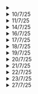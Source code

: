 <details>
<summary></summary>
</details>

<details>
	<summary>10/7/25</summary>

# Python
- Finished with data types, need to get a hold of it still
- Starting with conditionals

# College Stuff
- Huh, sick and tired
- DCN Project: Somewhat ok

# Necessary
- Making a list of stuff that I should do right now
</details>


<details>
<summary>11/7/25</summary>

# Python
- Conditionals
- Loops 

# Advanced Learning algorithms
- Neural networks, complex NN, activation, forward propagation

</details>

<details>
<summary>14/7/25</summary>

# Python
- Functions
- Scopes, name resolution: nonlocal, global
- Comprehensions
- Importing funcitons/utilities
- Document functions using """ """

# AI Agents - HuggingFace
- Types of transformers
- Token Prediction
- Beam Search visualizer
- System Messages
- Chat Templates
- Agentic Workflow: thought, act and observe
- Deployed my own agent
- Now, I should add my own tools to it
</details>

<details>
<summary>16/7/25</summary>

# Python
- Generators and Decorators

# Advanced Learning Algorithm - Coursera
- Model Selection
- Bias and Variance
- Human Level of Performance
- Learning Curves
- Iterative loop of ML Development
- Error analysis
- Transfer Learning
- Full cycle of ML project
- Deployment
</details>

<details>
<summary>17/7/25</summary>

# Machine Learning Repo
- Fixed all the structure of the repo, now it is perfectly organized
- Revised Unsupervised learning
- Finished Advanced Learning Algorithms course by DeepLearning.AI
- Practiced Python programs again, now everything is in one repo
- Updated AI agents course on my repo, planning to carry forward

# LinkedIn
- Updated my about section
- Added the droply project
- Added "Advanced Learning Algorithms" course certificate
- Removed Google AI essentials course (not worth it)

# General
- Learnt about Trust Act of India
- Learnt different rules related to trusts
- Is there anything better than Virtual Machines. I want to delete the current one.

# DSA
- Two more questions on NeetCode
- Revised ApnaCollege Basics of DSA
</details>

<details>
<summary>18/7/25</summary>

# Python
- Practiced programs again
- Started with OOPs

# Hugging Face - AI Agents Course
- Continued with smolagents
- Used my free API key a maximum
- Now, I can't run the notebooks

# Ollama download
- Downloaded for both windows and virtual machine
- `ollama run gemma3:1b` becoz it is a lightweight model
- Created a http request
- ollama pip package download
- Create a custom LLM: `ollama create mario -f ./Modelfile`
- Modelfile contains info about the new model
- Visit `localhost:11434` to see if ollama is running or not
- Installed Docker on linux
- pulled `open-webui` image
- went to `localhost:8080` and signed up as admin, need to create users and do some operations on that

# Docker and python
- Created a simple linear regression model in python
- Built using docker
- Need to publish on docker hub
- Uses numpy and matplotlib

# venv and ML libraries
- Created another python3.12 on my computer
- Create two seperate venv: `tfenv` and `myenv`. 
- `tfenv` uses 3.12 and has libraries like: tensorflow, pandas, matplotlib, numpy
- `myenv` uses 3.13 and has: numpy, scipy, scikit-learn, pytorch, matplotlib
- **Python points to the version of python inside the venv"

# DeepLearning.AI course revision
- Ran all the notebooks once again for better understanding
- Done till gradient descent

</details>

<details>
<summary>19/7/25</summary>

# HF - AI agents
- Updated my ML repo

# DeepLearning.AI
- Ran the notebook for Gradient descent and Multi variable linear regression
- Done with it

# Python for Data Analytics
- Numpy basics, python basics
- Few tricks which I didn't know

# Upgraded gcc
- Before it was 6.3 something, soooo old!
- Removed old MinGW, installed gcc and make using msys2

# Modern C++
- Brushed up on basics
- Taking up a course on this

# C++ Audio Plugin
- Very advanced concepts: alias, enum class etc.
- Need little more experience to pursue this project

# Python Course
- Classes in more depth

# DSA
- Two questions of Blind75

</details>

<details>
<summary>20/7/25</summary>

# Data Science Book
- Tried it out, revised some python
- Little numpy

# College Stuff
- Did Antenna PBL stuff

# DeepLearning.AI
- Revised Supervised Learning

</details>

<details>
<summary>21/7/25</summary>

# Coursera
- Revised Supervised Learning

# Python
- MRO
- Accessing base class

# Modern C++
- Pointers
- References
- Strings

# General 
- Explored Kaggle
- Numpy+Matplotlib

</details>

<details>
<summary>22/7/25</summary>

# Key Learnings
- Revised Coursera: Unsupervised Learning
- DSA: 2 questions, also revised previous 
- Modern C++ continued
- Glimpse on Numpy+Matplotlib and Pandas
- Python OOPs continued
- Updated ML Repo of Deeplearning.AI fully
</details>


<details>
<summary>23/7/25</summary>

# Python
- Revised Till functions
- Made a password entropy checking program

# Numpy + Matplotlib
- Started off with Stock Simulator project
- Learnt many new things
- Need to dive deep into theory

# DSA Patterns
- Hashmaps
- Two Pointers 
- Sliding Window
</details>

<details>
<summary>27/7/25</summary>

# Python
- Revised generators and decorators
- I attempted those quizzes again

# Modern C++
- Functional pointers
- Templates
- Need to write more programs on these

# Antenna
- Brushed up on the basics

# DCN
- Revised CIE-2 papers

# Blind 75
- valid palindrome problem
- Revised previous stuff

# General
- How to use Kaggle?
- How to use Hugging Face?
- Preview of Amazon ML School
</details>
